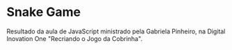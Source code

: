 # Snake Game

Resultado da aula de JavaScript ministrado pela Gabriela Pinheiro, na Digital Inovation One "Recriando o Jogo da Cobrinha".
